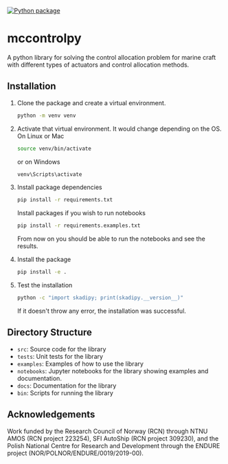 [![Python package](https://github.com/incebellipipo/skadipy/actions/workflows/run_test.yml/badge.svg)](https://github.com/incebellipipo/skadipy/actions/workflows/run_test.yml)

# mccontrolpy

A python library for solving the control allocation problem for marine craft with different types of actuators and control allocation methods.

## Installation



1. Clone the package and create a virtual environment.
    ```bash
    python -m venv venv
    ```

2. Activate that virtual environment. It would change depending on the OS.
    On Linux or Mac
    ```bash
    source venv/bin/activate
    ```
    or on Windows
    ```powershell
    venv\Scripts\activate
    ```

3. Install package dependencies
    ```bash
    pip install -r requirements.txt
    ```

    Install packages if you wish to run notebooks
    ```bash
    pip install -r requirements.examples.txt
    ```
    From now on you should be able to run the notebooks and see the results.

4. Install the package
    ```bash
    pip install -e .
    ```

5. Test the installation
    ```bash
    python -c "import skadipy; print(skadipy.__version__)"
    ```

    If it doesn't throw any error, the installation was successful.

## Directory Structure

- `src`: Source code for the library
- `tests`: Unit tests for the library
- `examples`: Examples of how to use the library
- `notebooks`: Jupyter notebooks for the library showing examples and documentation.
- `docs`: Documentation for the library
- `bin`: Scripts for running the library

## Acknowledgements

Work funded by the Research Council of Norway (RCN) through NTNU AMOS (RCN project 223254), SFI AutoShip (RCN project 309230), and the Polish National Centre for Research and Development through the ENDURE project (NOR/POLNOR/ENDURE/0019/2019-00).